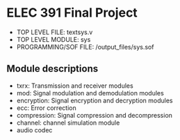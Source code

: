 # ELEC 391 Final Project

- TOP LEVEL FILE: textsys.v
- TOP LEVEL MODULE: sys
- PROGRAMMING/SOF FILE: /output_files/sys.sof

## Module descriptions 
- txrx: Transmission and receiver modules
- mod: Signal modulation and demodulation modules
- encryption: Signal encryption and decryption modules
- ecc: Error correction
- compression: Signal compression and decompression
- channel: channel simulation module
- audio codec
